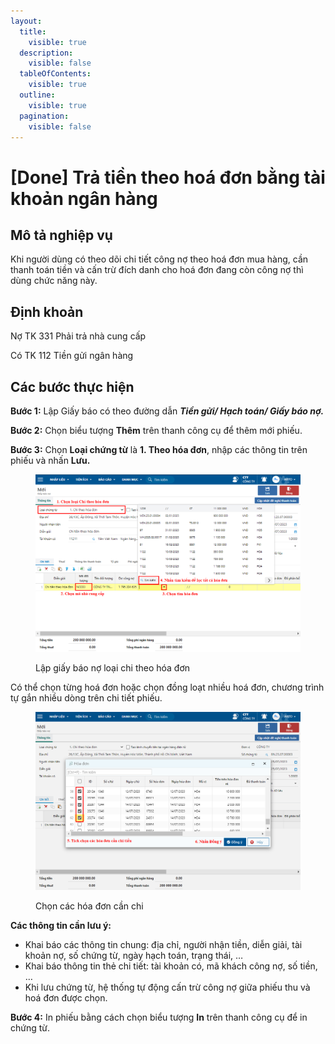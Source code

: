 ```yaml
---
layout:
  title:
    visible: true
  description:
    visible: false
  tableOfContents:
    visible: true
  outline:
    visible: true
  pagination:
    visible: false
---
```


# \[Done] Trả tiền theo hoá đơn bằng tài khoản ngân hàng

## Mô tả nghiệp vụ

Khi người dùng có theo dõi chi tiết công nợ theo hoá đơn mua hàng, cần thanh toán tiền và cấn trừ đích danh cho hoá đơn đang còn công nợ thì dùng chức năng này.

## Định khoản

Nợ TK 331 Phải trả nhà cung cấp

Có TK 112 Tiền gửi ngân hàng

## Các bước thực hiện

**Bước 1:** Lập Giấy báo có theo đường dẫn _**Tiền gửi/ Hạch toán/ Giấy báo nợ.**_

**Bước 2:** Chọn biểu tượng **Thêm** trên thanh công cụ để thêm mới phiếu.

**Bước 3:** Chọn **Loại chứng từ** là **1. Theo hóa đơn**, nhập các thông tin trên phiếu và nhấn **Lưu.**

<figure><img src="../../.gitbook/assets/chi tiền NH trả NCC 01.png" alt=""><figcaption><p>Lập giấy báo nợ loại chi theo hóa đơn</p></figcaption></figure>

Có thể chọn từng hoá đơn hoặc chọn đồng loạt nhiều hoá đơn, chương trình tự gắn nhiều dòng trên chi tiết phiếu.

<figure><img src="../../.gitbook/assets/chi tiền NH trả NCC 02.png" alt=""><figcaption><p>Chọn các hóa đơn cần chi</p></figcaption></figure>

**Các thông tin cần lưu ý:**

* Khai báo các thông tin chung: địa chỉ, người nhận tiền, diễn giải, tài khoản nợ, số chứng từ, ngày hạch toán, trạng thái, …
* Khai báo thông tin thẻ chi tiết: tài khoản có, mã khách công nợ, số tiền, …
* Khi lưu chứng từ, hệ thống tự động cấn trừ công nợ giữa phiếu thu và hoá đơn được chọn.

**Bước 4:** In phiếu bằng cách chọn biểu tượng **In** trên thanh công cụ để in chứng từ.
